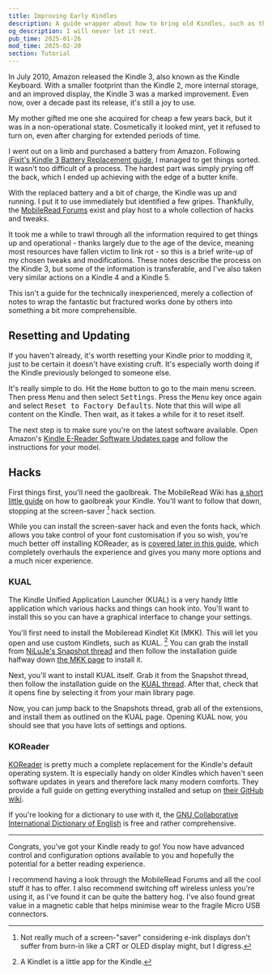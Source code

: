 ```yaml
---
title: Improving Early Kindles
description: A guide wrapper about how to bring old Kindles, such as the Kindle Keyboard, as well as the Kindle 4, and Kindle 5 up to speed a bit to be usable in the modern era. Covering screensaver hacks, improved font handling, and more comprehensive customisablity with KOReader.
og_description: I will never let it rest.
pub_time: 2025-01-26
mod_time: 2025-02-20
section: Tutorial
---
```


In July 2010, Amazon released the Kindle 3, also known as the Kindle Keyboard. With a smaller footprint than the Kindle 2, more internal storage, and an improved display, the Kindle 3 was a marked improvement. Even now, over a decade past its release, it's still a joy to use.

My mother gifted me one she acquired for cheap a few years back, but it was in a non-operational state. Cosmetically it looked mint, yet it refused to turn on, even after charging for extended periods of time.

I went out on a limb and purchased a battery from Amazon. Following [iFixit's Kindle 3 Battery Replacement guide](https://www.ifixit.com/Guide/Kindle+3+Battery+Replacement/29844), I managed to get things sorted. It wasn't too difficult of a process. The hardest part was simply prying off the back, which I ended up achieving with the edge of a butter knife.

With the replaced battery and a bit of charge, the Kindle was up and running. I put it to use immediately but identified a few gripes. Thankfully, the [MobileRead Forums](https://www.mobileread.com) exist and play host to a whole collection of hacks and tweaks.

It took me a while to trawl through all the information required to get things up and operational - thanks largely due to the age of the device, meaning most resources have fallen victim to link rot - so this is a brief write-up of my chosen tweaks and modifications. These notes describe the process on the Kindle 3, but some of the information is transferable, and I've also taken very similar actions on a Kindle 4 and a Kindle 5.

This isn't a guide for the technically inexperienced, merely a collection of notes to wrap the fantastic but fractured works done by others into something a bit more comprehensible.

## Resetting and Updating

If you haven't already, it's worth resetting your Kindle prior to modding it, just to be certain it doesn't have existing cruft. It's especially worth doing if the Kindle previously belonged to someone else.

It's really simple to do. Hit the <kbd>Home</kbd> button to go to the main menu screen. Then press <kbd>Menu</kbd> and then select <kbd>Settings</kbd>. Press the <kbd>Menu</kbd> key once again and select <kbd>Reset to Factory Defaults</kbd>. Note that this will wipe all content on the Kindle. Then wait, as it takes a while for it to reset itself.

The next step is to make sure you're on the latest software available. Open Amazon's [Kindle E-Reader Software Updates page](https://www.amazon.com/gp/help/customer/display.html?nodeId=GKMQC26VQQMM8XSW) and follow the instructions for your model.

## Hacks

First things first, you'll need the gaolbreak. The MobileRead Wiki has [a short little guide](https://wiki.mobileread.com/wiki/Kindle_Screen_Saver_Hack_for_all_2.x,_3.x_%26_4.x_Kindles#How_to_install_the_Jailbreak_Hack) on how to gaolbreak your Kindle. You'll want to follow that down, stopping at the screen-saver [^1] hack section.

While you can install the screen-saver hack and even the fonts hack, which allows you take control of your font customisation if you so wish, you're much better off installing KOReader, as is [covered later in this guide](#koreader), which completely overhauls the experience and gives you many more options and a much nicer experience.

### KUAL

The Kindle Unified Application Launcher (KUAL) is a very handy little application which various hacks and things can hook into. You'll want to install this so you can have a graphical interface to change your settings.

You'll first need to install the Mobileread Kindlet Kit (MKK). This will let you open and use custom Kindlets, such as KUAL. [^2] You can grab the install from [NiLuJe's Snapshot thread](https://www.mobileread.com/forums/showthread.php?t=225030) and then follow the installation guide halfway down [the MKK page](https://www.mobileread.com/forums/showthread.php?t=233932) to install it.

Next, you'll want to install KUAL itself. Grab it from the Snapshot thread, then follow the installation guide on the [KUAL thread](https://www.mobileread.com/forums/showthread.php?t=203326). After that, check that it opens fine by selecting it from your main library page.

Now, you can jump back to the Snapshots thread, grab all of the extensions, and install them as outlined on the KUAL page. Opening KUAL now, you should see that you have lots of settings and options.

### KOReader

[KOReader](http://koreader.rocks) is pretty much a complete replacement for the Kindle's default operating system. It is especially handy on older Kindles which haven't seen software updates in years and therefore lack many modern comforts. They provide a full guide on getting everything installed and setup on [their GitHub wiki](https://github.com/koreader/koreader/wiki/Installation-on-Kindle-devices).

If you're looking for a dictionary to use with it, the [GNU Collaborative International Dictionary of English](https://gcide.gnu.org.ua) is free and rather comprehensive.

---

Congrats, you've got your Kindle ready to go! You now have advanced control and configuration options available to you and hopefully the potential for a better reading experience.

I recommend having a look through the MobileRead Forums and all the cool stuff it has to offer. I also recommend switching off wireless unless you're using it, as I've found it can be quite the battery hog. I've also found great value in a magnetic cable that helps minimise wear to the fragile Micro USB connectors.

[^1]: Not really much of a screen-"saver" considering e-ink displays don't suffer from burn-in like a CRT or OLED display might, but I digress.
[^2]: A Kindlet is a little app for the Kindle.
